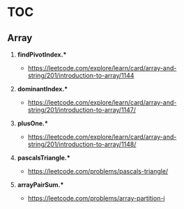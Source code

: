 # TOC

## Array

1. **findPivotIndex.\***

    - <https://leetcode.com/explore/learn/card/array-and-string/201/introduction-to-array/1144>

2. **dominantIndex.\***

    - <https://leetcode.com/explore/learn/card/array-and-string/201/introduction-to-array/1147/>

3. **plusOne.\***

   - <https://leetcode.com/explore/learn/card/array-and-string/201/introduction-to-array/1148/>

4. **pascalsTriangle.\***

    - <https://leetcode.com/problems/pascals-triangle/>

5. **arrayPairSum.\***

   - <https://leetcode.com/problems/array-partition-i>
